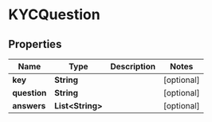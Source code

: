 
# KYCQuestion

## Properties
Name | Type | Description | Notes
------------ | ------------- | ------------- | -------------
**key** | **String** |  |  [optional]
**question** | **String** |  |  [optional]
**answers** | **List&lt;String&gt;** |  |  [optional]




